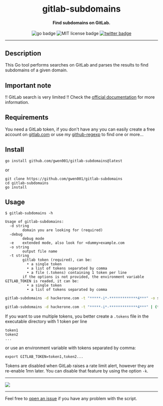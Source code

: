 <h1 align="center">gitlab-subdomains</h1>

<h4 align="center">Find subdomains on GitLab.</h4>

<p align="center">
    <img src="https://img.shields.io/badge/go-v1.13-blue" alt="go badge">
    <img src="https://img.shields.io/badge/license-MIT-green" alt="MIT license badge">
    <a href="https://twitter.com/intent/tweet?text=https%3a%2f%2fgithub.com%2fgwen001%2fgitlab-subdomains%2f" target="_blank"><img src="https://img.shields.io/twitter/url?style=social&url=https%3A%2F%2Fgithub.com%2Fgwen001%2Fgitlab-subdomains" alt="twitter badge"></a>
</p>

<!-- <p align="center">
    <img src="https://img.shields.io/github/stars/gwen001/gitlab-subdomains?style=social" alt="github stars badge">
    <img src="https://img.shields.io/github/watchers/gwen001/gitlab-subdomains?style=social" alt="github watchers badge">
    <img src="https://img.shields.io/github/forks/gwen001/gitlab-subdomains?style=social" alt="github forks badge">
</p> -->

---

## Description

This Go tool performs searches on GitLab and parses the results to find subdomains of a given domain.

## Important note

‼ GitLab search is very limited ‼
Check the [official documentation](https://docs.gitlab.com/ee/api/search.html) for more information.

## Requirements

You need a GitLab token, if you don't have any you can easily create a free account on [gitlab.com](https://gitlab.com/) or use my [github-regexp](https://github.com/gwen001/github-regexp) to find one or more...

## Install

```
go install github.com/gwen001/gitlab-subdomains@latest
```

or

```
git clone https://github.com/gwen001/gitlab-subdomains
cd gitlab-subdomains
go install
```

## Usage

```
$ gitlab-subdomains -h

Usage of gitlab-subdomains:
  -d string
        domain you are looking for (required)
  -debug
        debug mode
  -e    extended mode, also look for <dummy>example.com
  -o string
        output file name
  -t string
        gitlab token (required), can be:
          • a single token
          • a list of tokens separated by comma
          • a file (.tokens) containing 1 token per line
        if the options is not provided, the environment variable GITLAB_TOKEN is readed, it can be:
          • a single token
          • a list of tokens separated by comma
```
```bash
gitlab-subdomains -d hackerone.com -t "*****-i*-*************4***" -o subdomains.txt
```
```bash
gitlab-subdomains -d hackerone.com -t "*****-i*-*************4***" | (tee/anew) subdomains.txt
```

If you want to use multiple tokens, you better create a `.tokens` file in the executable directory with 1 token per line  
```
token1
token2
...
```
or use an environment variable with tokens separated by comma:  
```
export GITLAB_TOKEN=token1,token2...
```

Tokens are disabled when GitLab raises a rate limit alert, however they are re-enable 1mn later.
You can disable that feature by using the option `-k`.

---

<img src="https://raw.githubusercontent.com/gwen001/gitlab-subdomains/master/preview.gif">

---

Feel free to [open an issue](/../../issues/) if you have any problem with the script.  

